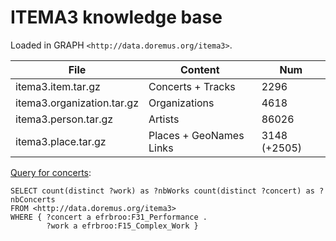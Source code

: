 # ITEMA3 knowledge base

Loaded in GRAPH `<http://data.doremus.org/itema3>`.

| File                       | Content                 | Num          |
|----------------------------|-------------------------| -------------|
| itema3.item.tar.gz         | Concerts + Tracks       | 2296         |
| itema3.organization.tar.gz | Organizations           | 4618         |
| itema3.person.tar.gz       | Artists                 | 86026        |
| itema3.place.tar.gz        | Places + GeoNames Links | 3148 (+2505) |


 [Query for concerts](http://data.doremus.org/sparql?default-graph-uri=&query=SELECT+count%28distinct+%3Fwork%29+as+%3FnbWorks+count%28distinct+%3Fconcert%29+as+%3FnbConcerts%0D%0AFROM+%3Chttp%3A%2F%2Fdata.doremus.org%2Fitema3%3E%0D%0AWHERE+%7B+%3Fconcert+a+efrbroo%3AF31_Performance+.%0D%0A++++++++%3Fwork+a+efrbroo%3AF15_Complex_Work+%7D%0D%0A&format=text%2Fhtml&timeout=0&debug=on):
```sparql
SELECT count(distinct ?work) as ?nbWorks count(distinct ?concert) as ?nbConcerts
FROM <http://data.doremus.org/itema3>
WHERE { ?concert a efrbroo:F31_Performance .
        ?work a efrbroo:F15_Complex_Work }
```
